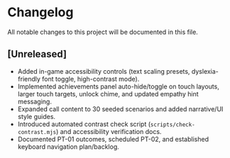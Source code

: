# Changelog

All notable changes to this project will be documented in this file.

## [Unreleased]
- Added in-game accessibility controls (text scaling presets, dyslexia-friendly font toggle, high-contrast mode).
- Implemented achievements panel auto-hide/toggle on touch layouts, larger touch targets, unlock chime, and updated empathy hint messaging.
- Expanded call content to 30 seeded scenarios and added narrative/UI style guides.
- Introduced automated contrast check script (`scripts/check-contrast.mjs`) and accessibility verification docs.
- Documented PT-01 outcomes, scheduled PT-02, and established keyboard navigation plan/backlog.
